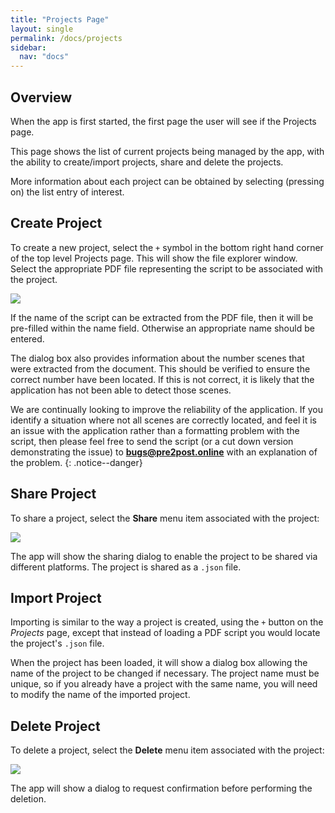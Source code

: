 ```yaml
---
title: "Projects Page"
layout: single
permalink: /docs/projects
sidebar:
  nav: "docs"
---
```


## Overview

When the app is first started, the first page the user will see if the Projects page.

This page shows the list of current projects being managed by the app, with the ability to create/import projects, share and delete the projects.

More information about each project can be obtained by selecting (pressing on) the list entry of interest.


## Create Project

To create a new project, select the `+` symbol in the bottom right hand corner of the top level Projects page. This will show the file explorer window. Select the appropriate PDF file representing the script to be associated with the project.

![](/assets/images/projects-new-project.png)

If the name of the script can be extracted from the PDF file, then it will be pre-filled within the name field. Otherwise an appropriate name should be entered.

The dialog box also provides information about the number scenes that were extracted from the document. This should be verified to ensure the correct number have been located. If this is not correct, it is likely that the application has not been able to detect those scenes.

We are continually looking to improve the reliability of the application. If you identify a situation where not all scenes are correctly located, and feel it is an issue with the application rather than a formatting problem with the script, then please feel free to send the script (or a cut down version demonstrating the issue) to **bugs@pre2post.online** with an explanation of the problem.
{: .notice--danger}

## Share Project

To share a project, select the **Share** menu item associated with the project:

![](/assets/images/projects-menu.png)

The app will show the sharing dialog to enable the project to be shared via different platforms. The project is shared as a `.json` file.


## Import Project

Importing is similar to the way a project is created, using the `+` button on the _Projects_ page, except that instead of loading a PDF script you would locate the project's `.json` file.

When the project has been loaded, it will show a dialog box allowing the name of the project to be changed if necessary. The project name must be unique, so if you already have a project with the same name, you will need to modify the name of the imported project.


## Delete Project

To delete a project, select the **Delete** menu item associated with the project:

![](/assets/images/projects-menu.png)

The app will show a dialog to request confirmation before performing the deletion.
